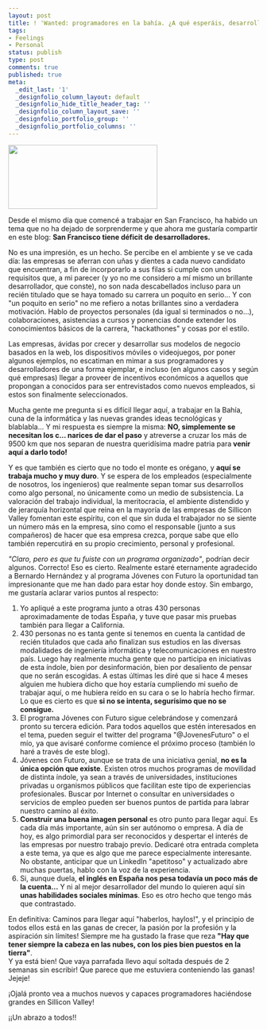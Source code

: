 ```yaml
---
layout: post
title: ! 'Wanted: programadores en la bahía. ¿A qué esperáis, desarrolladores?'
tags:
- Feelings
- Personal
status: publish
type: post
comments: true
published: true
meta:
  _edit_last: '1'
  _designfolio_column_layout: default
  _designfolio_hide_title_header_tag: ''
  _designfolio_column_layout_save: ''
  _designfolio_portfolio_group: ''
  _designfolio_portfolio_columns: ''
---
```

<img class="size-medium wp-image-411 alignright" title="developers-wanted" src="http://sheniff.es/public/wp/wp-content/uploads/2012/09/developers-wanted-300x129.jpeg" alt="" width="300" height="129" />

Desde el mismo día que comencé a trabajar en San Francisco, ha habido un tema que no ha dejado de sorprenderme y que ahora me gustaría compartir en este blog: <strong>San Francisco tiene déficit de desarrolladores.</strong>
<!-- more -->

No es una impresión, es un hecho. Se percibe en el ambiente y se ve cada día: las empresas se aferran con uñas y dientes a cada nuevo candidato que encuentran, a fin de incorporarlo a sus filas si cumple con unos requisitos que, a mi parecer (y yo no me considero a mí mismo un brillante desarrollador, que conste), no son nada descabellados incluso para un recién titulado que se haya tomado su carrera un poquito en serio... Y con "un poquito en serio" no me refiero a notas brillantes sino a verdadera motivación. Hablo de proyectos personales (da igual si terminados o no...), colaboraciones, asistencias a cursos y ponencias donde extender los conocimientos básicos de la carrera, "hackathones" y cosas por el estilo.

Las empresas, ávidas por crecer y desarrollar sus modelos de negocio basados en la web, los dispositivos móviles o videojuegos, por poner algunos ejemplos, no escatiman en mimar a sus programadores y desarrolladores de una forma ejemplar, e incluso (en algunos casos y según qué empresas) llegar a proveer de incentivos económicos a aquellos que propongan a conocidos para ser entrevistados como nuevos empleados, si estos son finalmente seleccionados.

Mucha gente me pregunta si es difícil llegar aquí, a trabajar en la Bahía, cuna de la informática y las nuevas grandes ideas tecnológicas y blablabla... Y mi respuesta es siempre la misma: <strong>NO, simplemente se necesitan los c... narices de dar el paso</strong> y atreverse a cruzar los más de 9500 km que nos separan de nuestra queridísima madre patria para<strong> venir aquí a darlo todo!</strong>

Y es que también es cierto que no todo el monte es orégano, y <strong>aquí se trabaja mucho y muy duro</strong>. Y se espera de los empleados (especialmente de nosotros, los ingenieros) que realmente sepan tomar sus desarrollos como algo personal, no únicamente como un medio de subsistencia. La valoración del trabajo individual, la meritocracia, el ambiente distendido y de jerarquía horizontal que reina en la mayoría de las empresas de Sillicon Valley fomentan este espíritu, con el que sin duda el trabajador no se siente un número más en la empresa, sino como el responsable (junto a sus compañeros) de hacer que esa empresa crezca, porque sabe que ello también repercutirá en su propio crecimiento, personal y profesional.

<em>"Claro, pero es que tu fuiste con un programa organizado"</em>, podrían decir algunos. Correcto! Eso es cierto. Realmente estaré eternamente agradecido a Bernardo Hernández y al programa Jóvenes con Futuro la oportunidad tan impresionante que me han dado para estar hoy donde estoy. Sin embargo, me gustaría aclarar varios puntos al respecto:
<ol>
	<li>Yo apliqué a este programa junto a otras 430 personas aproximadamente de todas España, y tuve que pasar mis pruebas también para llegar a California.</li>
	<li>430 personas no es tanta gente si tenemos en cuenta la cantidad de recién titulados que cada año finalizan sus estudios en las diversas modalidades de ingeniería informática y telecomunicaciones en nuestro país. Luego hay realmente mucha gente que no participa en iniciativas de esta índole, bien por desinformación, bien por desaliento de pensar que no serán escogidas. A estas últimas les diré que si hace 4 meses alguien me hubiera dicho que hoy estaría cumpliendo mi sueño de trabajar aquí, o me hubiera reído en su cara o se lo habría hecho firmar. Lo que es cierto es que <strong>si no se intenta, segurísimo que no se consigue.</strong></li>
	<li>El programa Jóvenes con Futuro sigue celebrándose y comenzará pronto su tercera edición. Para todos aquellos que estén interesados en el tema, pueden seguir el twitter del programa "@JovenesFuturo" o el mío, ya que avisaré conforme comience el próximo proceso (también lo haré a través de este blog).</li>
	<li>Jóvenes con Futuro, aunque se trata de una iniciativa genial, <strong>no es la única opción que existe</strong>. Existen otros muchos programas de movilidad de distinta índole, ya sean a través de universidades, instituciones privadas u organismos públicos que facilitan este tipo de experiencias profesionales. Buscar por Internet o consultar en universidades o servicios de empleo pueden ser buenos puntos de partida para labrar nuestro camino al éxito.</li>
	<li><strong>Construir una buena imagen personal</strong> es otro punto para llegar aquí. Es cada día más importante, aún sin ser autónomo o empresa. A día de hoy, es algo primordial para ser reconocidos y despertar el interés de las empresas por nuestro trabajo previo. Dedicaré otra entrada completa a este tema, ya que es algo que me parece especialmente interesante. No obstante, anticipar que un LinkedIn "apetitoso" y actualizado abre muchas puertas, hablo con la voz de la experiencia.</li>
	<li>Si, aunque duela, <strong>el inglés en España nos pesa todavía un poco más de la cuenta...</strong> Y ni al mejor desarrollador del mundo lo quieren aquí sin <strong>unas habilidades sociales mínimas</strong>. Eso es otro hecho que tengo más que contrastado.</li>
</ol>
<div>En definitiva: Caminos para llegar aquí "haberlos, haylos!", y el principio de todos ellos está en las ganas de crecer, la pasión por la profesión y la aspiración sin límites! Siempre me ha gustado la frase que reza <strong>"Hay que tener siempre la cabeza en las nubes, con los pies bien puestos en la tierra"</strong>.</div>
Y ya está bien! Que vaya parrafada llevo aquí soltada después de 2 semanas sin escribir! Que parece que me estuviera conteniendo las ganas! Jejeje!

¡Ojalá pronto vea a muchos nuevos y capaces programadores haciéndose grandes en Sillicon Valley!

¡¡Un abrazo a todos!!

